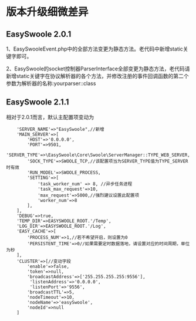 # 版本升级细微差异


## EasySwoole 2.0.1


1、EasySwooleEvent.php中的全部方法变更为静态方法。老代码中新增static关键字即可。

2、EasySwoole的socket控制器ParserInterface全部变更为静态方法，老代码请新增static关键字在协议解析器的各个方法，并修改注册的事件回调函数的第二个参数为解析器的名称:yourparser::class

## EasySwoole 2.1.1

相对于2.0.1而言，默认主配置项变动为
```
    'SERVER_NAME'=>"EasySwoole",//新增
    'MAIN_SERVER'=>[
        'HOST'=>'0.0.0.0',
        'PORT'=>9501,
        'SERVER_TYPE'=>\EasySwoole\Core\Swoole\ServerManager::TYPE_WEB_SERVER,
        'SOCK_TYPE'=>SWOOLE_TCP,//该配置项当为SERVER_TYPE值为TYPE_SERVER时有效
        'RUN_MODEL'=>SWOOLE_PROCESS,
        'SETTING'=>[
            'task_worker_num' => 8, //异步任务进程
            'task_max_request'=>10,
            'max_request'=>5000,//强烈建议设置此配置项
            'worker_num'=>8
        ],
    ],
    'DEBUG'=>true,
    'TEMP_DIR'=>EASYSWOOLE_ROOT.'/Temp',
    'LOG_DIR'=>EASYSWOOLE_ROOT.'/Log',
    'EASY_CACHE'=>[
        'PROCESS_NUM'=>1,//若不希望开启，则设置为0
        'PERSISTENT_TIME'=>0//如果需要定时数据落地，请设置对应的时间周期，单位为秒
    ],
    'CLUSTER'=>[//变动字段
        'enable'=>false,
        'token'=>null,
        'broadcastAddress'=>['255.255.255.255:9556'],
         'listenAddress'=>'0.0.0.0',
         'listenPort'=>'9556',
        'broadcastTTL'=>5,
        'nodeTimeout'=>10,
        'nodeName'=>'easySwoole',
        'nodeId'=>null
    ]
```

